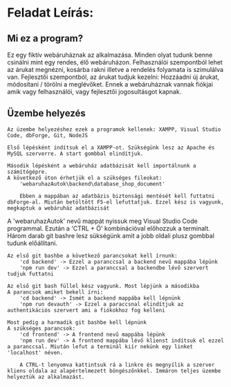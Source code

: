 # Feladat Leírás:
## Mi ez a program?

Ez egy fiktív webáruháznak az alkalmazása. Minden olyat tudunk benne csinálni mint egy rendes, élő webáruházon. Felhasználói szempontból lehet az árukat megnézni, kosárba rakni illetve a rendelés folyamata is szimulálva van. Fejlesztői szempontból, az árukat tudjuk kezelni: Hozzáadni új árukat, módosítani / törölni a meglévőket. Ennek a webáruháznak vannak fiókjai amik vagy felhasználói, vagy fejlesztői jogosultásgot kapnak.


## Üzembe helyezés
    Az üzembe helyezéshez ezek a programok kellenek: XAMPP, Visual Studio Code, dbForge, Git, NodeJS

    Első lépésként indítsuk el a XAMPP-ot. Szükségünk lesz az Apache és MySQL szerverre. A start gombbal elindítjuk.

    Második lépésként a webáruház adatbázisát kell importálnunk a számítógépre.
    A következő úton érhetjük el a szükséges fileokat:
        'webaruhazAutok\backend\database_shop_document'

        Ebben a mappában az adatbázis biztonsági mentését kell futtatni dbForge-al. Miután betöltött F5-el lefuttatjuk. Ezzel kész is vagyunk, megkaptuk a webáruház adatbázisát



 A 'webaruhazAutok' nevű mappát nyissuk meg Visual Studio Code programmal. Ezután a 'CTRL + Ö' kombinációval előhozzuk a terminalt. Három darab git bashre lesz sükségünk amit a jobb oldali plusz gombbal tudunk előállítani.

    Az első git bashbe a következő parancsokat kell írnunk:
        'cd backend' -> Ezzel a paranccsal a backend nevű mappába lépünk
        'npm run dev' -> Ezzel a paranccsal a backendbe lévő szervert tudjuk futtatni

    Az első git bash füllel kész vagyunk. Most lépjünk a másodikba
    A parancsok amiket bekell írni:
        'cd backend' -> Ismét a backend mappába kell lépnünk
        'npm run devauth' -> Ezzel a paraccsnal elindítjuk az authentikációs szervert ami a fiókokhoz fog kelleni

    Most pedig a harmadik git bashbe kell lépnünk
    A szükséges parancsok:
        'cd frontend' -> A frontend nevű mappába lépünk
        'npm run dev' -> A frontend mappába lévő klienst indítsuk el ezzel a paranccsal. Miután lefut a terminál kiír nekünk egy linket 'localhost' néven.

        A CTRL-t lenyomva kattintsuk rá a linkre és megnyílik a szerver kliens oldala az alapértelmezett böngészőnkkel. Immáron teljes üzembe helyeztük az alkalmazást.


